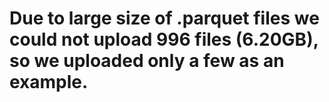 # Due to large size of .parquet files we could not upload 996 files (6.20GB), so we uploaded only a few as an example.
